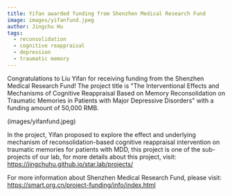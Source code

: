 ```yaml
---
title: Yifan awarded funding from Shenzhen Medical Research Fund
image: images/yifanfund.jpeg
author: Jingchu Hu
tags:
  - reconsolidation
  - cognitive reappraisal
  - depression
  - traumatic memory
---
```


Congratulations to Liu Yifan for receiving funding from the Shenzhen Medical Research Fund! The project title is "The Interventional Effects and Mechanisms of Cognitive Reappraisal Based on Memory Reconsolidation on Traumatic Memories in Patients with Major Depressive Disorders" with a funding amount of 50,000 RMB.

(images/yifanfund.jpeg)

In the project, Yifan proposed to explore the effect and underlying mechanism of reconsolidation-based cognitive reappraisal intervention on traumatic memories for patients with MDD, this project is one of the sub-projects of our lab, for more details about this project, visit: https://jingchuhu.github.io/star.lab/projects/

For more information about Shenzhen Medical Research Fund, please visit:
https://smart.org.cn/project-funding/info/index.html


